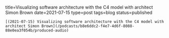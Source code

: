 
title=Visualizing software architecture with the C4 model with architect Simon Brown
date=2021-07-15
type=post
tags=blog
status=published
~~~~~~
[(2021-07-15) Visualizing software architecture with the C4 model with architect Simon Brown](/podcasts/b8e6ddc2-f4e7-4d6f-8088-88e0ea3f054b/produced-audio) 
            